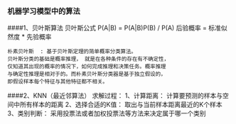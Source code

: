 ### 机器学习模型中的算法

####1、贝叶斯算法
    贝叶斯公式
    P(A|B) = P(A|B)P(B) / P(A)
    后验概率 = 标准似然度 * 先验概率
    
    朴素贝叶斯  : 基于贝叶斯定理的简单概率分类算法。
    贝叶斯分类的基础是概率推理， 就是在各种条件的存在有不确定性，
    仅知道其出现的概率的情况下，如何完成推理和决策任务。概率推理
    与确定性推理是相对于的。而朴素贝叶斯分类器是基于独立假设的，
    即假设样本每个特征与其他特征都不相关。
    
    

####2、KNN（最近邻算法）
    求解过程：
    1、计算距离： 计算要预测的样本与空间中所有样本的距离
    2、选择合适的K值： 取出与当前样本距离最近的K个样本
    3、类别判断： 采用投票法或者加权投票法等方法来决定属于哪一个类别
  